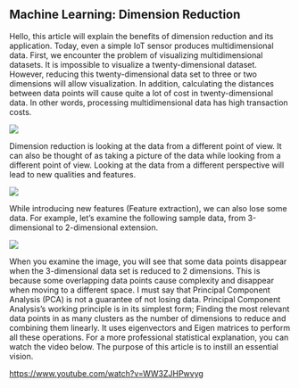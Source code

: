 ## Machine Learning: Dimension Reduction

Hello, this article will explain the benefits of dimension reduction and its application.
Today, even a simple IoT sensor produces multidimensional data. First, we encounter the problem of visualizing multidimensional datasets. It is impossible to visualize a twenty-dimensional dataset. However, reducing this twenty-dimensional data set to three or two dimensions will allow visualization. In addition, calculating the distances between data points will cause quite a lot of cost in twenty-dimensional data. In other words, processing multidimensional data has high transaction costs.

![](https://miro.medium.com/max/220/1*-zvCu5BF0W3sAwF39NgPdQ.gif)

Dimension reduction is looking at the data from a different point of view. It can also be thought of as taking a picture of the data while looking from a different point of view. Looking at the data from a different perspective will lead to new qualities and features.

![](https://miro.medium.com/max/577/1*TlVYvzPFFpZupHL1VTNChg.png)

While introducing new features (Feature extraction), we can also lose some data. For example, let’s examine the following sample data, from 3-dimensional to 2-dimensional extension.

![](https://miro.medium.com/max/700/1*ZK4Soly4i2x0Z1ijpxuijA.png)

When you examine the image, you will see that some data points disappear when the 3-dimensional data set is reduced to 2 dimensions. This is because some overlapping data points cause complexity and disappear when moving to a different space. I must say that Principal Component Analysis (PCA) is not a guarantee of not losing data.
Principal Component Analysis’s working principle is in its simplest form; Finding the most relevant data points in as many clusters as the number of dimensions to reduce and combining them linearly. It uses eigenvectors and Eigen matrices to perform all these operations.
For a more professional statistical explanation, you can watch the video below. The purpose of this article is to instill an essential vision.

https://www.youtube.com/watch?v=WW3ZJHPwvyg
